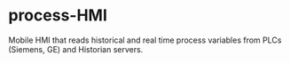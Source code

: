 # process-HMI
Mobile HMI that reads historical and real time process variables from PLCs (Siemens, GE) and Historian servers.
